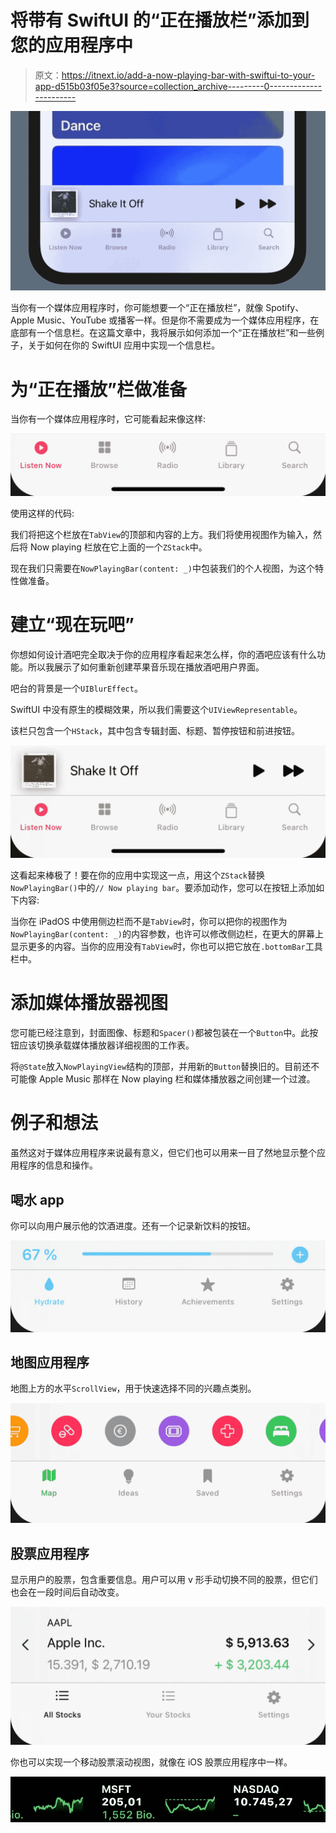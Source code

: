 # 将带有 SwiftUI 的“正在播放栏”添加到您的应用程序中

> 原文：<https://itnext.io/add-a-now-playing-bar-with-swiftui-to-your-app-d515b03f05e3?source=collection_archive---------0----------------------->

![](img/5787451fe7f2466ff8b20ee201dd5870.png)

当你有一个媒体应用程序时，你可能想要一个“正在播放栏”，就像 Spotify、Apple Music、YouTube 或播客一样。但是你不需要成为一个媒体应用程序，在底部有一个信息栏。在这篇文章中，我将展示如何添加一个“正在播放栏”和一些例子，关于如何在你的 SwiftUI 应用中实现一个信息栏。

# 为“正在播放”栏做准备

当你有一个媒体应用程序时，它可能看起来像这样:

![](img/af9a7d959aa155f81bb4dcfddeb4163b.png)

使用这样的代码:

我们将把这个栏放在`TabView`的顶部和内容的上方。我们将使用视图作为输入，然后将 Now playing 栏放在它上面的一个`ZStack`中。

现在我们只需要在`NowPlayingBar(content: _)`中包装我们的个人视图，为这个特性做准备。

# 建立“现在玩吧”

你想如何设计酒吧完全取决于你的应用程序看起来怎么样，你的酒吧应该有什么功能。所以我展示了如何重新创建苹果音乐现在播放酒吧用户界面。

吧台的背景是一个`UIBlurEffect`。

SwiftUI 中没有原生的模糊效果，所以我们需要这个`UIViewRepresentable`。

该栏只包含一个`HStack`，其中包含专辑封面、标题、暂停按钮和前进按钮。

![](img/d6c8c6846d6b10b38cce5aefbf216005.png)

这看起来棒极了！要在你的应用中实现这一点，用这个`ZStack`替换`NowPlayingBar()`中的`// Now playing bar`。要添加动作，您可以在按钮上添加如下内容:

当你在 iPadOS 中使用侧边栏而不是`TabView`时，你可以把你的视图作为`NowPlayingBar(content: _)`的内容参数，也许可以修改侧边栏，在更大的屏幕上显示更多的内容。当你的应用没有`TabView`时，你也可以把它放在`.bottomBar`工具栏中。

# 添加媒体播放器视图

您可能已经注意到，封面图像、标题和`Spacer()`都被包装在一个`Button`中。此按钮应该切换承载媒体播放器详细视图的工作表。

将`@State`放入`NowPlayingView`结构的顶部，并用新的`Button`替换旧的。目前还不可能像 Apple Music 那样在 Now playing 栏和媒体播放器之间创建一个过渡。

# 例子和想法

虽然这对于媒体应用程序来说最有意义，但它们也可以用来一目了然地显示整个应用程序的信息和操作。

## 喝水 app

你可以向用户展示他的饮酒进度。还有一个记录新饮料的按钮。

![](img/d6f461d5761376bcb8ef73e672700cc7.png)

## 地图应用程序

地图上方的水平`ScrollView`，用于快速选择不同的兴趣点类别。

![](img/1dfcbe4220593ee817ac02f2744a986d.png)

## 股票应用程序

显示用户的股票，包含重要信息。用户可以用 v 形手动切换不同的股票，但它们也会在一段时间后自动改变。

![](img/85180369605b8e9c6a92644f92c0d089.png)

你也可以实现一个移动股票滚动视图，就像在 iOS 股票应用程序中一样。

![](img/84e3643d7de571f00371a816011ecd27.png)